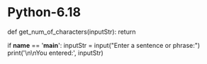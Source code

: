 # Python-6.18
def get_num_of_characters(inputStr):
    return


if __name__ == '__main__':
inputStr = input("Enter a sentence or phrase:")
print('\n\nYou entered:', inputStr)
